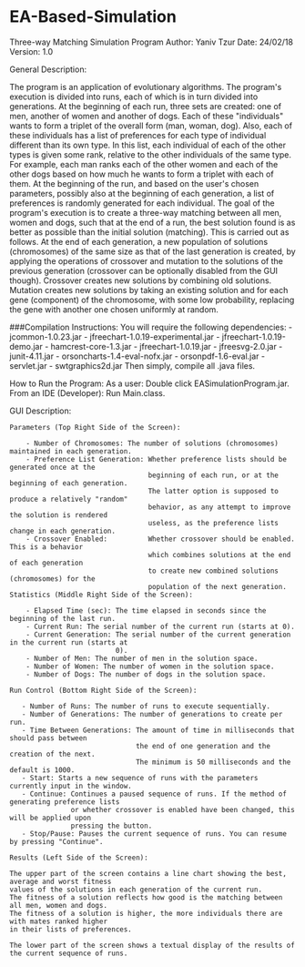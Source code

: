 # EA-Based-Simulation
Three-way Matching Simulation Program
Author: Yaniv Tzur
Date: 24/02/18
Version: 1.0

General Description:

The program is an application of evolutionary algorithms. The program's execution is divided into
runs, each of which is in turn divided into generations.
At the beginning of each run, three sets are created: one of men, another of women and another of dogs.
Each of these "individuals" wants to form a triplet of the overall form (man, woman, dog). 
Also, each of these individuals has a list of preferences for each type of individual different than its own
type. In this list, each individual of each of the other types is given some rank, relative to the
other individuals of the same type. For example, each man ranks each of the other women and each of
the other dogs based on how much he wants to form a triplet with each of them.
At the beginning of the run, and based on the user's chosen parameters, possibly also at the beginning
of each generation, a list of preferences is randomly generated for each individual.
The goal of the program's execution is to create a three-way matching between all men, women and
dogs, such that at the end of a run, the best solution found is as better as possible than the initial
solution (matching).
This is carried out as follows. At the end of each generation, a new population of solutions
(chromosomes) of the same size as that of the last generation is created, by applying the operations
of crossover and mutation to the solutions of the previous generation (crossover can be optionally
disabled from the GUI though). Crossover creates new solutions by combining old solutions. Mutation
creates new solutions by taking an existing solution and for each gene (component) of the chromosome,
with some low probability, replacing the gene with another one chosen uniformly at random.

###Compilation Instructions:
        You will require the following dependencies:
		- jcommon-1.0.23.jar
		- jfreechart-1.0.19-experimental.jar
		- jfreechart-1.0.19-demo.jar
		- hamcrest-core-1.3.jar
		- jfreechart-1.0.19.jar
		- jfreesvg-2.0.jar
		- junit-4.11.jar
		- orsoncharts-1.4-eval-nofx.jar
		- orsonpdf-1.6-eval.jar
		- servlet.jar
		- swtgraphics2d.jar
	Then simply, compile all .java files. 

How to Run the Program:
As a user:
	Double click EASimulationProgram.jar.
From an IDE (Developer):
	Run Main.class.

GUI Description:

	Parameters (Top Right Side of the Screen):
	
		- Number of Chromosomes: The number of solutions (chromosomes) maintained in each generation.
		- Preference List Generation: Whether preference lists should be generated once at the
                                      beginning of each run, or at the beginning of each generation.
									  The latter option is supposed to produce a relatively "random"
									  behavior, as any attempt to improve the solution is rendered
									  useless, as the preference lists change in each generation.
		- Crossover Enabled:          Whether crossover should be enabled. This is a behavior
									  which combines solutions at the end of each generation
									  to create new combined solutions (chromosomes) for the
									  population of the next generation.
	Statistics (Middle Right Side of the Screen):
		
		- Elapsed Time (sec): The time elapsed in seconds since the beginning of the last run.
		- Current Run: The serial number of the current run (starts at 0).
		- Current Generation: The serial number of the current generation in the current run (starts at
		                      0).
		- Number of Men: The number of men in the solution space.
		- Number of Women: The number of women in the solution space.
	    - Number of Dogs: The number of dogs in the solution space.
	    
	Run Control (Bottom Right Side of the Screen):
	   
	   - Number of Runs: The number of runs to execute sequentially.
	   - Number of Generations: The number of generations to create per run.
	   - Time Between Generations: The amount of time in milliseconds that should pass between
	                               the end of one generation and the creation of the next.
	                               The minimum is 50 milliseconds and the default is 1000.
	   - Start: Starts a new sequence of runs with the parameters currently input in the window.
	   - Continue: Continues a paused sequence of runs. If the method of generating preference lists
	               or whether crossover is enabled have been changed, this will be applied upon
	               pressing the button.
	   - Stop/Pause: Pauses the current sequence of runs. You can resume by pressing "Continue".
	
	Results (Left Side of the Screen):
	
	The upper part of the screen contains a line chart showing the best, average and worst fitness
	values of the solutions in each generation of the current run.
	The fitness of a solution reflects how good is the matching between all men, women and dogs.
	The fitness of a solution is higher, the more individuals there are with mates ranked higher
	in their lists of preferences.
	
	The lower part of the screen shows a textual display of the results of the current sequence of runs.
